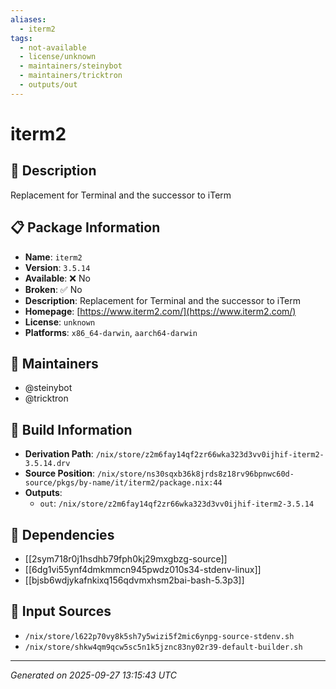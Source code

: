 ```yaml
---
aliases:
  - iterm2
tags:
  - not-available
  - license/unknown
  - maintainers/steinybot
  - maintainers/tricktron
  - outputs/out
---
```


# iterm2

## 📝 Description

Replacement for Terminal and the successor to iTerm

## 📋 Package Information

- **Name**: `iterm2`
- **Version**: `3.5.14`
- **Available**: ❌ No
- **Broken**: ✅ No
- **Description**: Replacement for Terminal and the successor to iTerm
- **Homepage**: [https://www.iterm2.com/](https://www.iterm2.com/)
- **License**: `unknown`
- **Platforms**: `x86_64-darwin`, `aarch64-darwin`
## 👥 Maintainers

- @steinybot
- @tricktron


## 🔧 Build Information

- **Derivation Path**: `/nix/store/z2m6fay14qf2zr66wka323d3vv0ijhif-iterm2-3.5.14.drv`
- **Source Position**: `/nix/store/ns30sqxb36k8jrds8z18rv96bpnwc60d-source/pkgs/by-name/it/iterm2/package.nix:44`
- **Outputs**:
  - `out`:  `/nix/store/z2m6fay14qf2zr66wka323d3vv0ijhif-iterm2-3.5.14`

## 🔗 Dependencies

- [[2sym718r0j1hsdhb79fph0kj29mxgbzg-source]]
- [[6dg1vi55ynf4dmkmmcn945pwdz010s34-stdenv-linux]]
- [[bjsb6wdjykafnkixq156qdvmxhsm2bai-bash-5.3p3]]

## 📁 Input Sources

- `/nix/store/l622p70vy8k5sh7y5wizi5f2mic6ynpg-source-stdenv.sh`
- `/nix/store/shkw4qm9qcw5sc5n1k5jznc83ny02r39-default-builder.sh`

---
*Generated on 2025-09-27 13:15:43 UTC*
